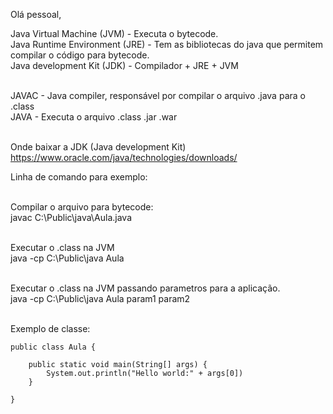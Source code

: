 Olá pessoal,


Java Virtual Machine (JVM) - Executa o bytecode. <br>
Java Runtime Environment (JRE) - Tem as bibliotecas do java que permitem compilar o código para bytecode.<br>
Java development Kit (JDK) - Compilador + JRE + JVM <br><br>

JAVAC - Java compiler, responsável por compilar o arquivo .java para o .class <br>
JAVA - Executa o arquivo .class .jar .war <br><br>

Onde baixar a JDK (Java development Kit)<br>
https://www.oracle.com/java/technologies/downloads/

Linha de comando para exemplo:<br><br>

Compilar o arquivo para bytecode: <br>
javac C:\Public\java\Aula.java<br><br>

Executar o .class na JVM<br>
java -cp C:\Public\java Aula <br><br>

Executar o .class na JVM passando parametros para a aplicação.<br>
java -cp C:\Public\java Aula param1 param2<br><br>


Exemplo de classe:<br>

```
public class Aula {

    public static void main(String[] args) {
        System.out.println("Hello world:" + args[0])
    }

}
```

